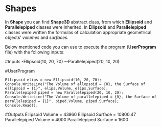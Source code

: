 # Shapes
In **Shape** you can find **Shape3D** abstract class, from which **Ellipsoid** and **Parallelepiped** classes were inherited. In **Ellipsoid** and **Parallelepiped** classes were written the formulas of calculation appropriate geometrical objects' *volumes* and *surfaces*.

Below mentioned code you can use to execute the program (**UserProgram** file) with the following inputs:

#Inputs
-Ellipsoid(10, 20, 70)
--Parallelepiped(20, 10, 20)

#UserProgram
~~~
Ellipsoid elips = new Ellipsoid(10, 20, 70);
Console.WriteLine("The Volume of ellopsoid = {0}, the Surface of ellipsoid = {1}", elips.Volume, elips.Surface);
Parallelepiped piped = new Parallelepiped(20, 10, 20);
Console.WriteLine("The Volume of parallelepiped = {0}, the Surface of parallelepiped = {1}", piped.Volume, piped.Surface);
Console.Read();
~~~
#Outputs
 Ellipsoid Volume = 43960 
 Ellipsoid Surface = 10800.47
 Parallelepiped Volume = 4000
 Parallelepiped Surface = 1600
